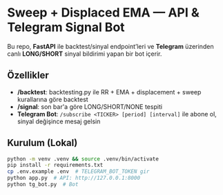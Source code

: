 # Sweep + Displaced EMA — API & Telegram Signal Bot

Bu repo, **FastAPI** ile backtest/sinyal endpoint’leri ve **Telegram** üzerinden canlı **LONG/SHORT** sinyal bildirimi yapan bir bot içerir.

## Özellikler
- **/backtest**: backtesting.py ile RR + EMA + displacement + sweep kurallarına göre backtest
- **/signal**: son bar'a göre LONG/SHORT/NONE tespiti
- **Telegram Bot**: `/subscribe <TICKER> [period] [interval]` ile abone ol, sinyal değişince mesaj gelsin

## Kurulum (Lokal)
```bash
python -m venv .venv && source .venv/bin/activate
pip install -r requirements.txt
cp .env.example .env  # TELEGRAM_BOT_TOKEN gir
python app.py  # API: http://127.0.0.1:8000
python tg_bot.py  # Bot
